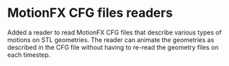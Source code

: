 # MotionFX CFG files readers

Added a reader to read MotionFX CFG files that describe various types
of motions on STL geometries. The reader can animate the geometries as described in the
CFG file without having to re-read the geometry files on each timestep.
